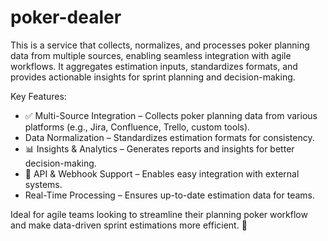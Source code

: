 # poker-dealer

This is a service that collects, normalizes, and processes poker planning data from multiple sources, enabling seamless integration with agile workflows. It aggregates estimation inputs, standardizes formats, and provides actionable insights for sprint planning and decision-making.

Key Features:
* ✅ Multi-Source Integration – Collects poker planning data from various platforms (e.g., Jira, Confluence, Trello, custom tools). 
* Data Normalization – Standardizes estimation formats for consistency. 
* 📊 Insights & Analytics – Generates reports and insights for better decision-making. 
* 🔌 API & Webhook Support – Enables easy integration with external systems. 
* Real-Time Processing – Ensures up-to-date estimation data for teams.

Ideal for agile teams looking to streamline their planning poker workflow and make data-driven sprint estimations more efficient. 🚀